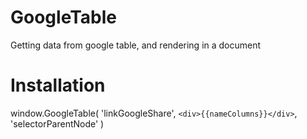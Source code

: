 # GoogleTable
Getting data from google table, and rendering in a document

# Installation

window.GoogleTable(
    'linkGoogleShare',
    `<div>{{nameСolumns}}</div>`,
    'selectorParentNode'
)